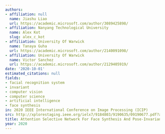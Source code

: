 ```yaml
---
authors:
- affiliation: null
  name: Jiashu Liao
  url: https://academic.microsoft.com/author/3089425898/
- affiliation: Nanyang Technological University
  name: Alex Kot
  slug: alex_c_kot
- affiliation: University Of Warwick
  name: Tanaya Guha
  url: https://academic.microsoft.com/author/2140091098/
- affiliation: University Of Warwick
  name: Victor Sanchez
  url: https://academic.microsoft.com/author/2129405919/
date: '2020-10-01'
estimated_citations: null
fields:
- facial recognition system
- invariant
- computer vision
- computer science
- artificial intelligence
- face synthesis
in: 2020 IEEE International Conference on Image Processing (ICIP)
src: http://xplorestaging.ieee.org/ielx7/9184803/9190635/09190677.pdf?arnumber=9190677
title: Attention Selective Network For Face Synthesis And Pose-Invariant Face Recognition
year: 2020
---
```

